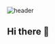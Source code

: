 ![header](https://capsule-render.vercel.app/api?text=JANG%20JI%20YOUNG&type=wave&color=FFD580&fontColor=1E90FF&backgroundColor=white&desc=그대가%20봄인가%20보오&descSize=15&descAlign=73&descAlignY=80&descFontColor=D3D3D3)


## Hi there 👋

<!--
**JANGJI0/JANGJI0** is a ✨ _special_ ✨ repository because its `README.md` (this file) appears on your GitHub profile.

Here are some ideas to get you started:

- 🔭 I’m currently working on ...
- 🌱 I’m currently learning ...
- 👯 I’m looking to collaborate on ...
- 🤔 I’m looking for help with ...
- 💬 Ask me about ...
- 📫 How to reach me: ...
- 😄 Pronouns: ...
- ⚡ Fun fact: ...
-->
